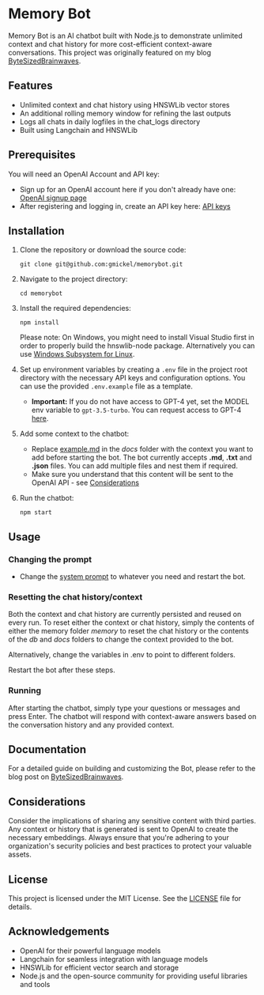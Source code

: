 # Memory Bot

Memory Bot is an AI chatbot built with Node.js to demonstrate unlimited context and chat history for more cost-efficient context-aware conversations. This project was originally featured on my blog [ByteSizedBrainwaves](https://bytesizedbrainwaves.substack.com/).

## Features

- Unlimited context and chat history using HNSWLib vector stores
- An additional rolling memory window for refining the last outputs
- Logs all chats in daily logfiles in the chat_logs directory
- Built using Langchain and HNSWLib

## Prerequisites

You will need an OpenAI Account and API key:
- Sign up for an OpenAI account here if you don't already have one: [OpenAI signup page](https://platform.openai.com/signup)
- After registering and logging in, create an API key here: [API keys](https://platform.openai.com/account/api-keys)

## Installation

1. Clone the repository or download the source code:

   ```
   git clone git@github.com:gmickel/memorybot.git
   ```

2. Navigate to the project directory:

   ```
   cd memorybot
   ```

3. Install the required dependencies:

   ```
   npm install
   ```

   Please note: On Windows, you might need to install Visual Studio first in order to properly build the hnswlib-node package. Alternatively you can use [Windows Subsystem for Linux](https://learn.microsoft.com/en-us/windows/wsl/).

4. Set up environment variables by creating a `.env` file in the project root directory with the necessary API keys and configuration options. You can use the provided `.env.example` file as a template.

   - **Important:** If you do not have access to GPT-4 yet, set the MODEL env variable to `gpt-3.5-turbo`. You can request access to GPT-4 [here](https://openai.com/waitlist/gpt-4-api).

5. Add some context to the chatbot:

   - Replace [example.md](docs/example.md) in the _docs_ folder with the context you want to add before starting the bot. The bot currently accepts **.md**, **.txt** and **.json** files. You can add multiple files and nest them if required.
   - Make sure you understand that this content will be sent to the OpenAI API - see [Considerations](#considerations)


6. Run the chatbot:

   ```
   npm start
   ```

## Usage

### Changing the prompt

- Change the [system prompt](src/prompt.txt) to whatever you need and restart the bot.

### Resetting the chat history/context

Both the context and chat history are currently persisted and reused on every run. To reset either the context or chat history, simply the contents of either the memory folder _memory_ to reset the chat history or the contents of the _db_ and _docs_ folders to change the context provided to the bot.

Alternatively, change the variables in .env to point to different folders.

Restart the bot after these steps.

### Running
After starting the chatbot, simply type your questions or messages and press Enter. The chatbot will respond with context-aware answers based on the conversation history and any provided context.

## Documentation

For a detailed guide on building and customizing the Bot, please refer to the blog post on [ByteSizedBrainwaves](https://bytesizedbrainwaves.substack.com/).

## Considerations

Consider the implications of sharing any sensitive content with third parties. Any context or history that is generated is sent to OpenAI to create the necessary embeddings. Always ensure that you're adhering to your organization's security policies and best practices to protect your valuable assets.

## License

This project is licensed under the MIT License. See the [LICENSE](LICENSE) file for details.

## Acknowledgements

- OpenAI for their powerful language models
- Langchain for seamless integration with language models
- HNSWLib for efficient vector search and storage
- Node.js and the open-source community for providing useful libraries and tools
